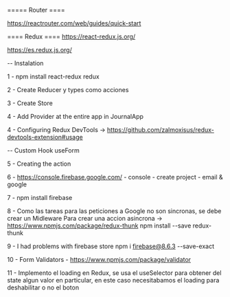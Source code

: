 ===== Router ==== 

https://reactrouter.com/web/guides/quick-start


==== Redux ====
https://react-redux.js.org/

https://es.redux.js.org/

-- Instalation

1 - npm install react-redux redux

2 - Create Reducer y types como acciones

3 - Create Store

4 - Add Provider at the entire app in JournalApp

4 - Configuring Redux DevTools -> https://github.com/zalmoxisus/redux-devtools-extension#usage


-- Custom Hook useForm

<!-- import { useState } from 'react';


export const useForm = ( initialState = {} ) => {
    
    const [values, setValues] = useState(initialState);

    const reset = () => {
        setValues( initialState );
    }


    const handleInputChange = ({ target }) => {

        setValues({
            ...values,
            [ target.name ]: target.value
        });

    }

    return [ values, handleInputChange, reset ];

} -->


5 - Creating the action

6 - https://console.firebase.google.com/ - console - create project - email & google

7 - npm install firebase

8 - Como las tareas para las peticiones a Google no son sincronas, se debe crear un Midleware
Para crear una accion asincrona -> https://www.npmjs.com/package/redux-thunk
npm install --save redux-thunk


9 - I had problems with firebase store npm i firebase@8.6.3 --save-exact


10 - Form Validators - https://www.npmjs.com/package/validator


11 - Implemento el loading en Redux, se usa el useSelector para obtener del state algun valor en
particular, en este caso necesitabamos el loading para deshabilitar o no el boton